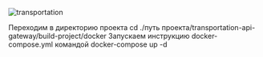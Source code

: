 ![transportation](https://user-images.githubusercontent.com/45006912/210346564-0d0f59a6-994c-4bd6-88ab-40366f79c701.png)

Переходим в директорию проекта
cd ./путь проекта/transportation-api-gateway/build-project/docker
Запускаем инструкцию docker-compose.yml командой docker-compose up -d